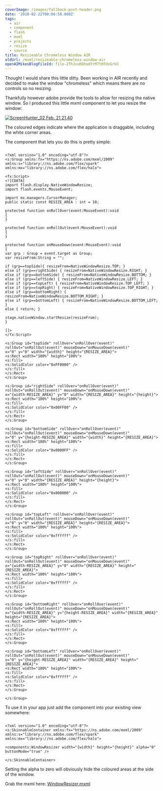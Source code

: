 ```yaml
---
coverImage: /images/fallback-post-header.png
date: '2010-02-22T00:06:58.000Z'
tags:
  - air
  - component
  - flash
  - mxml
  - projects
  - resize
  - source
title: Resizeable Chromeless Window AIR
oldUrl: /mxml/resizeable-chromeless-window-air
openAIMikesBlogFileId: file-2ThJvuK6hodYrM7tHTdxGrUJ
---
```


Thought I would share this little ditty. Been working in AIR recently and decided to make the window "chromeless" which means there are no controls so no resizing.

Thankfully however adobe provide the tools to allow for resizing the native window. So I produced this little mxml component to let you resize the window:

<!-- more -->

[![](/wp-content/uploads/2010/02/ScreenHunter_02-Feb.-21-21.40.gif "ScreenHunter_02 Feb. 21 21.40")](/wp-content/uploads/2010/02/ScreenHunter_02-Feb.-21-21.40.gif)

The coloured edges indicate where the application is draggable, including the white corner areas.

The component that lets you do this is pretty simple:

```

<?xml version="1.0" encoding="utf-8"?>
<s:Group xmlns:fx="https://ns.adobe.com/mxml/2009"
xmlns:s="library://ns.adobe.com/flex/spark"
xmlns:mx="library://ns.adobe.com/flex/halo">

<fx:Script>
<![CDATA[
import flash.display.NativeWindowResize;
import flash.events.MouseEvent;

import mx.managers.CursorManager;
public static const RESIZE_AREA : int = 10;

protected function onRollOver(event:MouseEvent):void
{
}

protected function onRollOut(event:MouseEvent):void
{
}

protected function onMouseDown(event:MouseEvent):void
{
var grp : Group = event.target as Group;
var resizeFrom:String = "";

if (grp==topSide){ resizeFrom=NativeWindowResize.TOP; }
else if (grp==rightSide) { resizeFrom=NativeWindowResize.RIGHT; }
else if (grp==bottomSide) { resizeFrom=NativeWindowResize.BOTTOM; }
else if (grp==leftSide) { resizeFrom=NativeWindowResize.LEFT; }
else if (grp==topLeft) { resizeFrom=NativeWindowResize.TOP_LEFT; }
else if (grp==topRight) { resizeFrom=NativeWindowResize.TOP_RIGHT; }
else if (grp==bottomRight) { resizeFrom=NativeWindowResize.BOTTOM_RIGHT; }
else if (grp==bottomLeft) { resizeFrom=NativeWindowResize.BOTTOM_LEFT; }
else { return; }

stage.nativeWindow.startResize(resizeFrom);
}

]]>
</fx:Script>

<s:Group id="topSide" rollOver="onRollOver(event)" rollOut="onRollOut(event)" mouseDown="onMouseDown(event)"
x="0" y="0" width="{width}" height="{RESIZE_AREA}">
<s:Rect width="100%" height="100%">
<s:fill>
<s:SolidColor color="0xFF0000" />
</s:fill>
</s:Rect>
</s:Group>

<s:Group id="rightSide" rollOver="onRollOver(event)" rollOut="onRollOut(event)" mouseDown="onMouseDown(event)"
x="{width-RESIZE_AREA}" y="0" width="{RESIZE_AREA}" height="{height}">
<s:Rect width="100%" height="100%">
<s:fill>
<s:SolidColor color="0x00FF00" />
</s:fill>
</s:Rect>
</s:Group>

<s:Group id="bottomSide" rollOver="onRollOver(event)" rollOut="onRollOut(event)" mouseDown="onMouseDown(event)"
x="0" y="{height-RESIZE_AREA}" width="{width}" height="{RESIZE_AREA}">
<s:Rect width="100%" height="100%">
<s:fill>
<s:SolidColor color="0x0000FF" />
</s:fill>
</s:Rect>
</s:Group>

<s:Group id="leftSide" rollOver="onRollOver(event)" rollOut="onRollOut(event)" mouseDown="onMouseDown(event)"
x="0" y="0" width="{RESIZE_AREA}" height="{height}">
<s:Rect width="100%" height="100%">
<s:fill>
<s:SolidColor color="0x000000" />
</s:fill>
</s:Rect>
</s:Group>

<s:Group id="topLeft" rollOver="onRollOver(event)" rollOut="onRollOut(event)" mouseDown="onMouseDown(event)"
x="0" y="0" width="{RESIZE_AREA}" height="{RESIZE_AREA}">
<s:Rect width="100%" height="100%">
<s:fill>
<s:SolidColor color="0xffffff" />
</s:fill>
</s:Rect>
</s:Group>

<s:Group id="topRight" rollOver="onRollOver(event)" rollOut="onRollOut(event)" mouseDown="onMouseDown(event)"
x="{width-RESIZE_AREA}" y="0" width="{RESIZE_AREA}" height="{RESIZE_AREA}">
<s:Rect width="100%" height="100%">
<s:fill>
<s:SolidColor color="0xffffff" />
</s:fill>
</s:Rect>
</s:Group>

<s:Group id="bottomRight" rollOver="onRollOver(event)" rollOut="onRollOut(event)" mouseDown="onMouseDown(event)"
x="{width-RESIZE_AREA}" y="{height-RESIZE_AREA}" width="{RESIZE_AREA}" height="{RESIZE_AREA}">
<s:Rect width="100%" height="100%">
<s:fill>
<s:SolidColor color="0xffffff" />
</s:fill>
</s:Rect>
</s:Group>

<s:Group id="bottomLeft" rollOver="onRollOver(event)" rollOut="onRollOut(event)" mouseDown="onMouseDown(event)"
x="0" y="{height-RESIZE_AREA}" width="{RESIZE_AREA}" height="{RESIZE_AREA}">
<s:Rect width="100%" height="100%">
<s:fill>
<s:SolidColor color="0xffffff" />
</s:fill>
</s:Rect>
</s:Group>

</s:Group>

```

To use it in your app just add the component into your existing view somewhere:

```

<?xml version="1.0" encoding="utf-8"?>
<s:SkinnableContainer xmlns:fx="https://ns.adobe.com/mxml/2009" xmlns:s="library://ns.adobe.com/flex/spark" xmlns:mx="library://ns.adobe.com/flex/halo">

<components:WindowResizer width="{width}" height="{height}" alpha="0" buttonMode="true" />

</s:SkinnableContainer>

```

Setting the alpha to zero will obviously hide the coloured areas at the side of the window.

Grab the mxml here: [WindowResizer.mxml](https://www.mikecann.co.uk/Files/WindowResizer.mxml)

